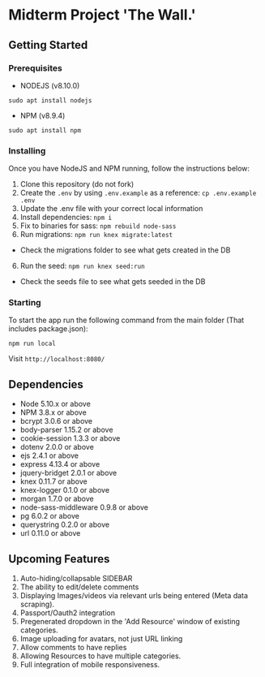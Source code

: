# Midterm Project 'The Wall.'
  
## Getting Started

### Prerequisites
- NODEJS (v8.10.0)
```
sudo apt install nodejs
```
- NPM (v8.9.4)
```
sudo apt install npm
```

### Installing
Once you have NodeJS and NPM running, follow the instructions below:

1. Clone this repository (do not fork)
2. Create the `.env` by using `.env.example` as a reference: `cp .env.example .env`
3. Update the .env file with your correct local information
4. Install dependencies: `npm i`
5. Fix to binaries for sass: `npm rebuild node-sass`
5. Run migrations: `npm run knex migrate:latest`
  - Check the migrations folder to see what gets created in the DB
6. Run the seed: `npm run knex seed:run`
  - Check the seeds file to see what gets seeded in the DB

### Starting
To start the app run the following command from the main folder (That includes package.json):
```
npm run local
```

Visit `http://localhost:8080/`

## Dependencies

- Node 5.10.x or above
- NPM 3.8.x or above
- bcrypt 3.0.6 or above
- body-parser 1.15.2 or above
- cookie-session 1.3.3 or above
- dotenv 2.0.0 or above
- ejs 2.4.1 or above
- express 4.13.4 or above
- jquery-bridget 2.0.1 or above
- knex 0.11.7 or above
- knex-logger 0.1.0 or above
- morgan 1.7.0 or above
- node-sass-middleware 0.9.8 or above
- pg 6.0.2 or above
- querystring 0.2.0 or above
- url 0.11.0 or above

## Upcoming Features

1. Auto-hiding/collapsable SIDEBAR
2. The ability to edit/delete comments
3. Displaying Images/videos via relevant urls being entered (Meta data scraping).
4. Passport/Oauth2 integration
5. Pregenerated dropdown in the 'Add Resource' window of existing categories.
6. Image uploading for avatars, not just URL linking
7. Allow comments to have replies
8. Allowing Resources to have multiple categories.
9. Full integration of mobile responsiveness.
